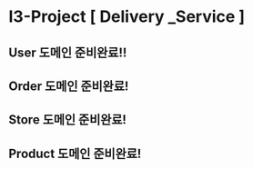 # I3-Project [ Delivery _Service ]

## User 도메인 준비완료!!
## Order 도메인 준비완료!
## Store 도메인 준비완료!
## Product 도메인 준비완료!